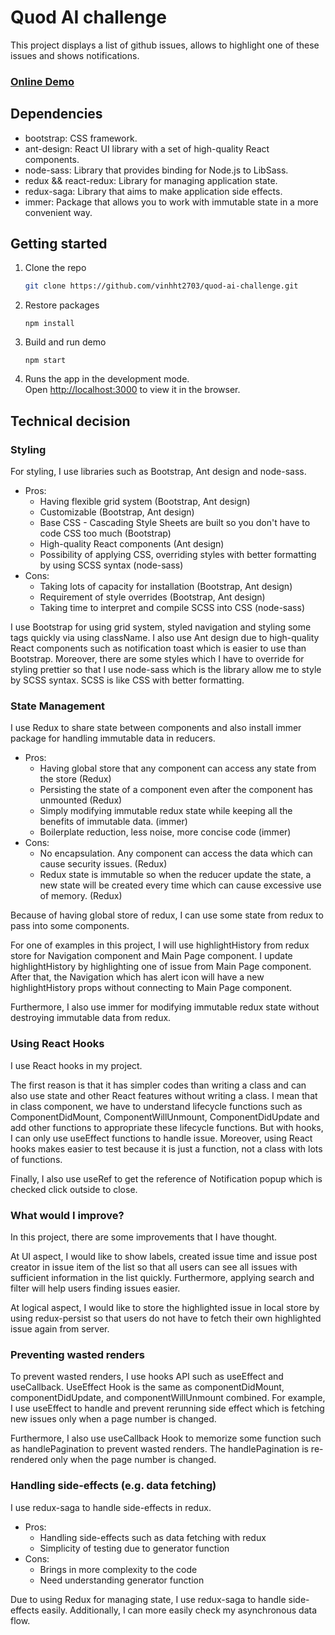 # Quod AI challenge

This project displays a list of github issues, allows to highlight one of these issues and shows notifications.

<h3>
    <a href="https://huynhtanvinh-quod-ai.netlify.app/">Online Demo</a>
</h3>

## Dependencies
- bootstrap: CSS framework.
- ant-design: React UI library with a set of high-quality React components.
- node-sass: Library that provides binding for Node.js to LibSass.
- redux && react-redux: Library for managing application state.
- redux-saga: Library that aims to make application side effects.
- immer: Package that allows you to work with immutable state in a more convenient way.

## Getting started

1. Clone the repo
   ```sh
   git clone https://github.com/vinhht2703/quod-ai-challenge.git
   ```
2. Restore packages
   ```
   npm install
   ```
3. Build and run demo
   ```
   npm start
   ```
4. Runs the app in the development mode.\
   Open [http://localhost:3000](http://localhost:3000) to view it in the browser.

## Technical decision

### Styling

For styling, I use libraries such as Bootstrap, Ant design and node-sass.
- Pros:
    * Having flexible grid system (Bootstrap, Ant design)
    * Customizable (Bootstrap, Ant design)
    * Base CSS - Cascading Style Sheets are built so you don't have to code CSS too much (Bootstrap)
    * High-quality React components (Ant design)
    * Possibility of applying CSS, overriding styles with better formatting by using SCSS syntax (node-sass) 
- Cons:
    * Taking lots of capacity for installation (Bootstrap, Ant design)
    * Requirement of style overrides (Bootstrap, Ant design)
    * Taking time to interpret and compile SCSS into CSS (node-sass)

I use Bootstrap for using grid system, styled navigation and styling some tags quickly via using className. I also use Ant design due to high-quality React components such as notification toast which is easier to use than Bootstrap. Moreover, there are some styles which I have to override for styling prettier so that I use node-sass which is the library allow me to style by SCSS syntax. SCSS is like CSS with better formatting.

### State Management

I use Redux to share state between components and also install immer package for handling immutable data in reducers.
- Pros:
    * Having global store that any component can access any state from the store (Redux)
    * Persisting the state of a component even after the component has unmounted (Redux)
    * Simply modifying immutable redux state while keeping all the benefits of immutable data. (immer)
    * Boilerplate reduction, less noise, more concise code (immer)
- Cons:
    * No encapsulation. Any component can access the data which can cause security issues. (Redux)
    * Redux state is immutable so when the reducer update the state, a new state will be created every time which can cause excessive use of memory. (Redux)

Because of having global store of redux, I can use some state from redux to pass into some components.

For one of examples in this project, I will use highlightHistory from redux store for Navigation component and Main Page component. I update highlightHistory by highlighting one of issue from Main Page component. After that, the Navigation which has alert icon will have a new highlightHistory props without connecting to Main Page component.

Furthermore, I also use immer for modifying immutable redux state without destroying immutable data from redux.
  

### Using React Hooks

I use React hooks in my project.

The first reason is that it has simpler codes than writing a class and can also use state and other React features without writing a class. I mean that in class component, we have to understand lifecycle functions such as ComponentDidMount, ComponentWillUnmount, ComponentDidUpdate and add other functions to appropriate these lifecycle functions. But with hooks, I can only use useEffect functions to handle issue. Moreover, using React hooks makes easier to test because it is just a function, not a class with lots of functions.

Finally, I also use useRef to get the reference of Notification popup which is checked click outside to close.
   

### What would I improve?

In this project, there are some improvements that I have thought.

At UI aspect, I would like to show labels, created issue time and issue post creator in issue item of the list so that all users can see all issues with sufficient information in the list quickly. Furthermore, applying search and filter will help users finding issues easier.

At logical aspect, I would like to store the highlighted issue in local store by using redux-persist so that users do not have to fetch their own highlighted issue again from server.

### Preventing wasted renders

To prevent wasted renders, I use hooks API such as useEffect and useCallback. UseEffect Hook is the same as componentDidMount, componentDidUpdate, and componentWillUnmount combined. For example, I use useEffect to handle and prevent rerunning side effect which is fetching new issues only when a page number is changed.

Furthermore, I also use useCallback Hook to memorize some function such as handlePagination to prevent wasted renders. The handlePagination is re-rendered only when the page number is changed.
 

### Handling side-effects (e.g. data fetching)

I use redux-saga to handle side-effects in redux.
- Pros:
    * Handling side-effects such as data fetching with redux
    * Simplicity of testing due to generator function
- Cons:
    * Brings in more complexity to the code
    * Need understanding generator function

Due to using Redux for managing state, I use redux-saga to handle side-effects easily. Additionally, I can more easily check my asynchronous data flow.

    
